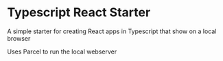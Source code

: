 # Typescript React Starter

A simple starter for creating React apps in Typescript that show on a local browser

Uses Parcel to run the local webserver